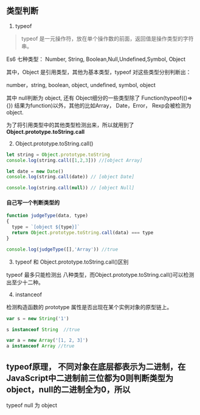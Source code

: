 ## 类型判断
1. typeof
>typeof 是一元操作符，放在单个操作数的前面，返回值是操作类型的字符串。

Es6 七种类型： Number, String, Boolean,Null,Undefined,Symbol, Object

其中，Object 是引用类型，其他为基本类型，typeof 对这些类型分别判断出：

number，string, boolean, object, undefined, symbol, object

其中 null判断为 object, 还有 Object细分的一些类型除了
Function(typeof(()=>{}) 结果为function)以外，其他的比如Array， Date，Error， Rexp会被检测为 object.

为了将引用类型中的其他类型检测出来，所以就用到了 **Object.prototype.toString.call**


2. Object.prototype.toString.call()
```js
let string = Object.prototype.toString
console.log(string.call([1,2,3])) //[object Array]

let date = new Date()
console.log(string.call(date)) // [object Date]

console.log(string.call(null)) // [object Null]
```

#### 自己写一个判断类型的
```js
function judgeType(data, type)
{
  type = `[object ${type}]`
  return Object.prototype.toString.call(data) === type
}

console.log(judgeType([],'Array')) //true
```


3. typeof 和 Object.prototype.toString.call()区别

typeof 最多只能检测出 八种类型，而Object.prototype.toString.call()可以检测出至少十二种。



4. instanceof 

检测构造函数的 prototype 属性是否出现在某个实例对象的原型链上。


```js
var s = new String('1')

s instanceof String  //true

var a = new Array('[1, 2, 3]')
a instanceof Array //true
```



## typeof原理， 不同对象在底层都表示为二进制，在JavaScript中二进制前三位都为0则判断类型为object，null的二进制全为0，所以
typeof null 为 object